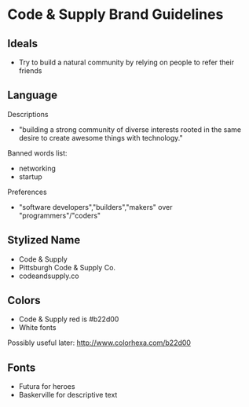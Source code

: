 # Code & Supply Brand Guidelines

## Ideals

- Try to build a natural community by relying on people to refer their friends

## Language

Descriptions

- "building a strong community of diverse interests rooted in the same desire to create awesome things with technology."

Banned words list:

- networking
- startup

Preferences

- "software developers","builders","makers" over "programmers"/"coders"

## Stylized Name

  - Code & Supply
  - Pittsburgh Code & Supply Co.
  - codeandsupply.co

## Colors

  - Code & Supply red is #b22d00
  - White fonts

Possibly useful later: http://www.colorhexa.com/b22d00

## Fonts

  - Futura for heroes
  - Baskerville for descriptive text
